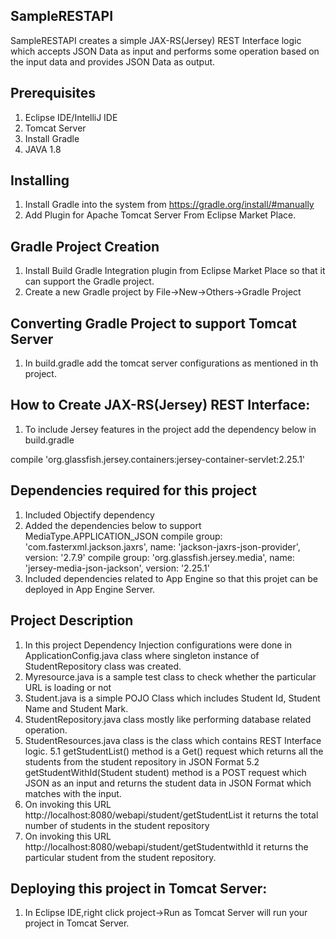 ## SampleRESTAPI

SampleRESTAPI creates a simple JAX-RS(Jersey) REST Interface logic which accepts JSON Data as input and performs some operation 
based on the input data and provides JSON Data as output.

## Prerequisites
1. Eclipse IDE/IntelliJ IDE
2. Tomcat Server
3. Install Gradle
3. JAVA 1.8

## Installing
1. Install Gradle into the system from https://gradle.org/install/#manually
2. Add Plugin for Apache Tomcat Server From Eclipse Market Place.


## Gradle Project Creation
1. Install Build Gradle Integration plugin from Eclipse Market Place so that it can support the Gradle project.
2. Create a new Gradle project by File->New->Others->Gradle Project

## Converting Gradle Project to support Tomcat Server
1. In build.gradle add the tomcat server configurations as mentioned in th project.

## How to Create JAX-RS(Jersey) REST Interface:
1. To include Jersey features in the project add the dependency below in build.gradle
  
  compile 'org.glassfish.jersey.containers:jersey-container-servlet:2.25.1'

## Dependencies required for this project

1. Included Objectify dependency
2. Added the dependencies below to support MediaType.APPLICATION_JSON
   compile group: 'com.fasterxml.jackson.jaxrs', name: 'jackson-jaxrs-json-provider', version: '2.7.9'
   compile group: 'org.glassfish.jersey.media', name: 'jersey-media-json-jackson', version: '2.25.1'
3. Included dependencies related to App Engine so that this projet can be deployed in App Engine Server.

## Project Description
1. In this project Dependency Injection configurations were done in ApplicationConfig.java class
   where singleton instance of StudentRepository class was created.
2. Myresource.java is a sample test class to check whether the particular URL is loading or not
3. Student.java is a simple POJO Class which includes Student Id, Student Name and Student Mark.
4. StudentRepository.java class mostly like performing database related operation.
5. StudentResources.java class is the class which contains REST Interface logic.
   5.1 getStudentList() method is a Get() request which returns all the students from the student repository in JSON Format
   5.2 getStudentWithId(Student student) method is a POST request which JSON as an input and returns the student data in JSON Format
       which matches with the input. 
6. On invoking this URL http://localhost:8080/webapi/student/getStudentList it returns the total number of students in the student repository 
7. On invoking this URL http://localhost:8080/webapi/student/getStudentwithId it returns the particular student from the student repository.

## Deploying this project in Tomcat Server:
1. In Eclipse IDE,right click project->Run as Tomcat Server will run your project in Tomcat Server.































